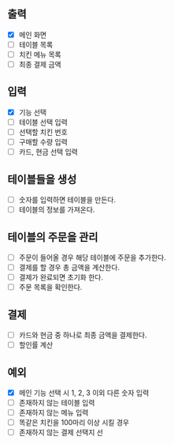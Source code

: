 ## 출력

- [x] 메인 화면
- [ ] 테이블 목록
- [ ] 치킨 메뉴 목록
- [ ] 최종 결제 금액

## 입력

- [x] 기능 선택
- [ ] 테이블 선택 입력
- [ ] 선택할 치킨 번호
- [ ] 구매할 수량 입력
- [ ] 카드, 현금 선택 입력

## 테이블들을 생성

- [ ] 숫자를 입력하면 테이블을 만든다.
- [ ] 테이블의 정보를 가져온다.

## 테이블의 주문을 관리

- [ ] 주문이 들어올 경우 해당 테이블에 주문을 추가한다.
- [ ] 결제를 할 경우 총 금액을 계산한다.
- [ ] 결제가 완료되면 초기화 한다.
- [ ] 주문 목록을 확인한다.

## 결제

- [ ] 카드와 현금 중 하나로 최종 금액을 결제한다.
- [ ] 할인률 계산

## 예외
- [x] 메인 기능 선택 시 1, 2, 3 이외 다른 숫자 입력
- [ ] 존재하지 않는 테이블 입력
- [ ] 존재하지 않는 메뉴 입력
- [ ] 똑같은 치킨을 100마리 이상 시킬 경우
- [ ] 존재하지 않는 결제 선택지 선
